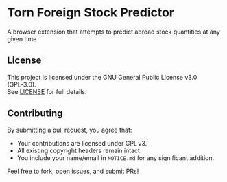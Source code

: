# Torn Foreign Stock Predictor

A browser extension that attempts to predict abroad stock quantities at any given time  

## License

This project is licensed under the GNU General Public License v3.0 (GPL‑3.0).  
See [LICENSE](LICENSE) for full details.

## Contributing

By submitting a pull request, you agree that:
- Your contributions are licensed under GPL v3.
- All existing copyright headers remain intact.
- You include your name/email in `NOTICE.md` for any significant addition.

Feel free to fork, open issues, and submit PRs!
